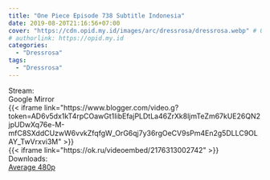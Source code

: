 ```yaml
---
title: "One Piece Episode 738 Subtitle Indonesia"
date: 2019-08-20T21:16:56+07:00
cover: "https://cdn.opid.my.id/images/arc/dressrosa/dressrosa.webp" # Optional, cover
# authorlink: https://opid.my.id
categories:
  - "Dressrosa"
tags:
  - "Dressrosa"
---
```

<div class="ui menu violet borderless inverted">
  <div class="header item active">
        Stream:
    </div>
  <a class="active item" data-tab="google">
    <i class="google drive icon"></i> Google
  </a>
  <a class="item nounderline" data-tab="mirror">
    <i class="odnoklassniki icon"></i> Mirror
  </a>
</div>
<div class="ui bottom attached tab segment active" style="border:0 !important;" data-tab="google">
{{< iframe link="https://www.blogger.com/video.g?token=AD6v5dx1kT4rpCOawGt1IibEfajPLDtLa46ZrXk8ljmTeZm67kUE26QN2jpUDwXq76e-M-mfC8SXddCUzwW6vvkZfqfgW_OrG6qj7y36rgOeCV9sPm4En2g5DLLC9OLAY_TwVrxvi3M" >}}
</div>
<div class="ui bottom attached tab segment" style="border:0 !important;" data-tab="mirror">
{{< iframe link="https://ok.ru/videoembed/2176313002742" >}}
</div>
<div class="ui menu violet borderless inverted">
  <div class="header item active">
        Downloads:
    </div>
  <a class="item nounderline" href="https://ouo.io/Efs7wr" target="_blank" rel="dofollow"><i class="google drive icon"></i>
    Average 480p</a>
</div>
